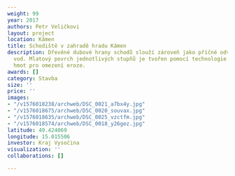 ```yaml
---
weight: 99
year: 2017
authors: Petr Veličkovi
layout: project
location: Kámen
title: Schodiště v zahradě hradu Kámen
description: Dřevěné dubové hrany schodů slouží zároveň jako příčné odvodnění dešťových
  vod. Mlatový povrch jednotlivých stupňů je tvořen pomocí technologie přidávání škrobových
  hmot pro omezení eroze.
awards: []
category: Stavba
size: ''
price: ''
images:
- "/v1576018238/archweb/DSC_0021_a7bx4y.jpg"
- "/v1576018675/archweb/DSC_0020_souvax.jpg"
- "/v1576018635/archweb/DSC_0025_vzctfm.jpg"
- "/v1576018574/archweb/DSC_0018_y26gez.jpg"
latitude: 49.424069
longitude: 15.015506
investor: Kraj Vysočina
visualization: ''
collaborations: []

---
```

